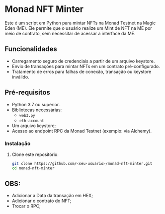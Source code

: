 # Monad NFT Minter

Este é um script em Python para mintar NFTs na Monad Testnet na Magic Eden (ME). Ele permite que o usuário realize um Mint de NFT na ME por meio de contrato, sem necessitar de acessar a interface da ME.

## Funcionalidades
- Carregamento seguro de credenciais a partir de um arquivo keystore.
- Envio de transações para mintar NFTs em um contrato pré-configurado.
- Tratamento de erros para falhas de conexão, transação ou keystore inválido.

## Pré-requisitos
- Python 3.7 ou superior.
- Bibliotecas necessárias:
  - `web3.py`
  - `eth-account`
- Um arquivo keystore;
- Acesso ao endpoint RPC da Monad Testnet (exemplo: via Alchemy).

### Instalação
1. Clone este repositório:
   ```bash
   git clone https://github.com/<seu-usuario>/monad-nft-minter.git
   cd monad-nft-minter

## OBS:
- Adicionar a Data da transação em HEX;
- Adicionar o contrato do NFT;
- Trocar o RPC;
